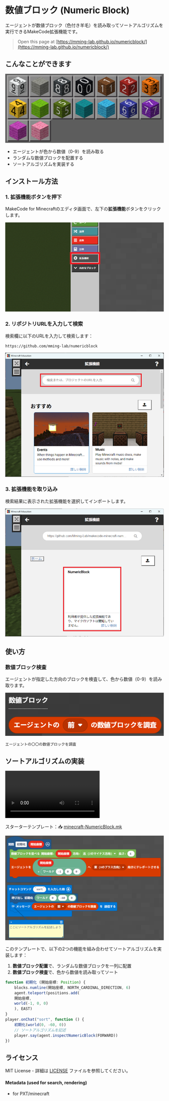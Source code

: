 # 数値ブロック (Numeric Block)

エージェントが数値ブロック（色付き羊毛）を読み取ってソートアルゴリズムを実行できるMakeCode拡張機能です。

> Open this page at [https://mming-lab.github.io/numericblock/](https://mming-lab.github.io/numericblock/)

## こんなことができます

![数値ブロック一覧](images/numeric-blocks.png)

- エージェントが色から数値（0-9）を読み取る
- ランダムな数値ブロックを配置する
- ソートアルゴリズムを実装する

## インストール方法

### 1. 拡張機能ボタンを押下

MakeCode for Minecraftのエディタ画面で、左下の**拡張機能**ボタンをクリックします。

![拡張機能ボタン](images/extension-button.png)

### 2. リポジトリURLを入力して検索

検索欄に以下のURLを入力して検索します：

```
https://github.com/mming-lab/numericblock
```

![URL検索](images/url-search.png)

### 3. 拡張機能を取り込み

検索結果に表示された拡張機能を選択してインポートします。

![拡張機能選択](images/import-extension.png)

## 使い方

### 数値ブロック検査

エージェントが指定した方向のブロックを検査して、色から数値（0-9）を読み取ります。

![数値ブロック検査](images/inspect-numeric-block.png)

```
エージェントの〇〇の数値ブロックを調査
```

## ソートアルゴリズムの実装

![ソート実行動画](images/sort-demo.mp4)

スターターテンプレート：📥 [minecraft-NumericBlock.mk](./minecraft-NumericBlock.mk)

![ソートテンプレート](images/sort-starter-template.png)

このテンプレートで、以下の2つの機能を組み合わせてソートアルゴリズムを実装します：

1. **数値ブロック配置**で、ランダムな数値ブロックを一列に配置
2. **数値ブロック検査**で、色から数値を読み取ってソート

```typescript
function 初期化 (開始座標: Position) {
    blocks.numline(開始座標, NORTH_CARDINAL_DIRECTION, 6)
    agent.teleport(positions.add(
    開始座標,
    world(-1, 0, 0)
    ), EAST)
}
player.onChat("sort", function () {
    初期化(world(0, -60, 0))
    // ソートアルゴリズムを記述
    player.say(agent.inspectNumericBlock(FORWARD))
})
```

## ライセンス

MIT License - 詳細は [LICENSE](LICENSE) ファイルを参照してください。

#### Metadata (used for search, rendering)

* for PXT/minecraft
<script src="https://makecode.com/gh-pages-embed.js"></script><script>makeCodeRender("{{ site.makecode.home_url }}", "{{ site.github.owner_name }}/{{ site.github.repository_name }}");</script>

